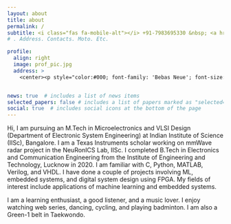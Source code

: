 ```yaml
---
layout: about
title: about
permalink: /
subtitle: <i class="fas fa-mobile-alt"></i> +91-7983695330 &nbsp; <a href='radhaagarwal798@gmail.com'> <i class="fa fa-envelope" aria-hidden="true"></i> radhaagarwal798@gmail.com</a> &nbsp; <a href='https://drive.google.com/file/d/1zVErfFV5RGVFOZ08ZxbFyqSLmrIlqy8F/view?usp=sharing'> <i class="fas fa-file"></i> CV</a>
# . Address. Contacts. Moto. Etc.

profile:
  align: right
  image: prof_pic.jpg
  address: >
    <center><p style="color:#000; font-family: 'Bebas Neue'; font-size: 1.2em;">Living life to the fullest :)</p></center>


news: true  # includes a list of news items
selected_papers: false # includes a list of papers marked as "selected={true}"
social: true  # includes social icons at the bottom of the page
---
```


Hi, I am pursuing an M.Tech in Microelectronics and VLSI Design (Department of Electronic System Engineering) at Indian Institute of Science (IISc), Bangalore. I am a Texas Instruments scholar working on mmWave radar project in the NeuRonICS Lab, IISc. I completed B.Tech in Electronics and Communication Engineering from the Institute of Engineering and Technology, Lucknow in 2020. I am familiar with C, Python, MATLAB, Verilog, and VHDL. I have done a couple of projects involving ML, embedded systems, and digital system design using FPGA. My fields of interest include applications of machine learning and embedded systems.


I am a learning enthusiast, a good listener, and a music lover. I enjoy watching web series, dancing, cycling, and playing badminton. I am also a Green-1 belt in Taekwondo.


<!-- This is some random text. 
Write your biography here. Tell the world about yourself. Link to your favorite [subreddit](http://reddit.com). You can put a picture in, too. The code is already in, just name your picture `prof_pic.jpg` and put it in the `img/` folder.

Put your address / P.O. box / other info right below your picture. You can also disable any these elements by editing `profile` property of the YAML header of your `_pages/about.md`. Edit `_bibliography/papers.bib` and Jekyll will render your [publications page](/al-folio/publications/) automatically.

Link to your social media connections, too. This theme is set up to use [Font Awesome icons](http://fortawesome.github.io/Font-Awesome/) and [Academicons](https://jpswalsh.github.io/academicons/), like the ones below. Add your Facebook, Twitter, LinkedIn, Google Scholar, or just disable all of them. -->
